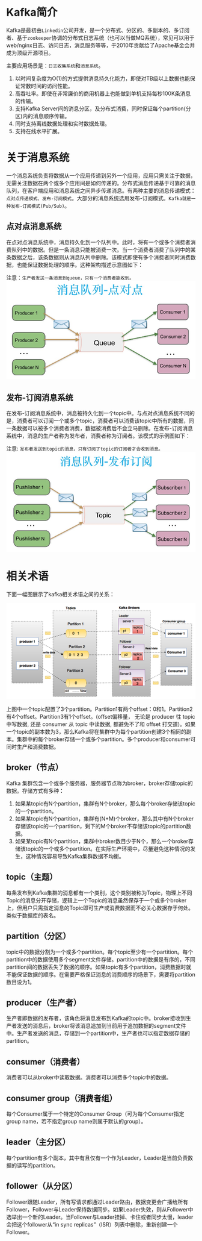 # Kafka简介

Kafka是最初由`Linkedin`公司开发，是一个分布式、分区的、多副本的、多订阅者、基于`zookeeper`协调的分布式日志系统（也可以当做MQ系统），常见可以用于web/nginx日志、访问日志，消息服务等等，于2010年贡献给了Apache基金会并成为顶级开源项目。

主要应用场景是：`日志收集系统`和`消息系统`。

1. 以时间复杂度为O(1)的方式提供消息持久化能力，即使对TB级以上数据也能保证常数时间的访问性能。
2. 高吞吐率。即使在非常廉价的商用机器上也能做到单机支持每秒100K条消息的传输。
3. 支持Kafka Server间的消息分区，及分布式消费，同时保证每个partition(分区)内的消息顺序传输。
4. 同时支持离线数据处理和实时数据处理。
5. 支持在线水平扩展。

# 关于消息系统

一个消息系统负责将数据从一个应用传递到另外一个应用，应用只需关注于数据，无需关注数据在两个或多个应用间是如何传递的。分布式消息传递基于可靠的消息队列，在客户端应用和消息系统之间异步传递消息。有两种主要的消息传递模式：`点对点传递模式、发布-订阅模式`。大部分的消息系统选用发布-订阅模式。`Kafka就是一种发布-订阅模式(Pub/Sub)`。

## 点对点消息系统
在点对点消息系统中，消息持久化到一个队列中。此时，将有一个或多个消费者消费队列中的数据。但是一条消息只能被消费一次。当一个消费者消费了队列中的某条数据之后，该条数据则从消息队列中删除。该模式即使有多个消费者同时消费数据，也能保证数据处理的顺序。这种架构描述示意图如下：

注意：`生产者发送一条消息到queue，只有一个消费者能收到。`
![](../images/mq_pic1.png)

## 发布-订阅消息系统
在发布-订阅消息系统中，消息被持久化到一个topic中。与点对点消息系统不同的是，消费者可以订阅一个或多个topic，消费者可以消费该topic中所有的数据，同一条数据可以被多个消费者消费，数据被消费后不会立马删除。在发布-订阅消息系统中，消息的生产者称为发布者，消费者称为订阅者。该模式的示例图如下：

注意: `发布者发送到topic的消息，只有订阅了topic的订阅者才会收到消息。`
![](../images/mq_pic2.png)

# 相关术语

下面一幅图展示了kafka相关术语之间的关系：

![](../images/kafka_01.png)

上图中一个topic配置了3个partition。Partition1有两个offset：0和1。Partition2有4个offset。Partition3有1个offset。(offset偏移量， 无论是 producer 往 topic 中写数据, 还是 consumer 从 topic 中读数据, 都避免不了和 offset 打交道)。如果一个topic的副本数为3，那么Kafka将在集群中为每个partition创建3个相同的副本。集群中的每个broker存储一个或多个partition。多个producer和consumer可同时生产和消费数据。

## broker（节点）
Kafka 集群包含一个或多个服务器，服务器节点称为broker，broker存储topic的数据。存储方式有多种：
1. 如果某topic有N个partition，集群有N个broker，那么每个broker存储该topic的一个partition。
2. 如果某topic有N个partition，集群有(N+M)个broker，那么其中有N个broker存储该topic的一个partition，剩下的M个broker不存储该topic的partition数据。
3. 如果某topic有N个partition，集群中broker数目少于N个，那么一个broker存储该topic的一个或多个partition。在实际生产环境中，尽量避免这种情况的发生，这种情况容易导致Kafka集群数据不均衡。

## topic（主题）
每条发布到Kafka集群的消息都有一个类别，这个类别被称为Topic，物理上不同Topic的消息分开存储，逻辑上一个Topic的消息虽然保存于一个或多个broker上，但用户只需指定消息的Topic即可生产或消费数据而不必关心数据存于何处。类似于数据库的表名。

## partition（分区）
topic中的数据分割为一个或多个partition。每个topic至少有一个partition。每个partition中的数据使用多个segment文件存储。partition中的数据是有序的，不同partition间的数据丢失了数据的顺序。如果topic有多个partition，消费数据时就不能保证数据的顺序。在需要严格保证消息的消费顺序的场景下，需要将partition数目设为1。

## producer（生产者）
生产者即数据的发布者，该角色将消息发布到Kafka的topic中。broker接收到生产者发送的消息后，broker将该消息追加到当前用于追加数据的segment文件中。生产者发送的消息，存储到一个partition中，生产者也可以指定数据存储的partition。

## consumer（消费者）
消费者可以从broker中读取数据。消费者可以消费多个topic中的数据。

## consumer group（消费者组）
每个Consumer属于一个特定的Consumer Group（可为每个Consumer指定group name，若不指定group name则属于默认的group）。

## leader（主分区）
每个partition有多个副本，其中有且仅有一个作为Leader，Leader是当前负责数据的读写的partition。

## follower（从分区）
Follower跟随Leader，所有写请求都通过Leader路由，数据变更会广播给所有Follower，Follower与Leader保持数据同步。如果Leader失效，则从Follower中选举出一个新的Leader。当Follower与Leader挂掉、卡住或者同步太慢，leader会把这个follower从“in sync replicas”（ISR）列表中删除，重新创建一个Follower。

